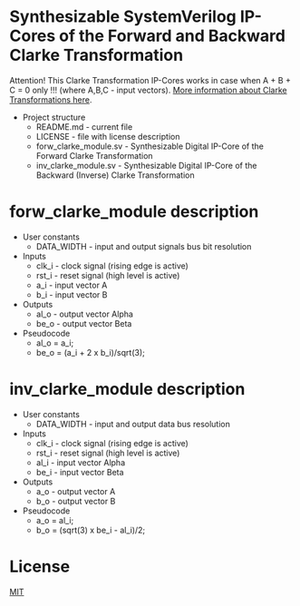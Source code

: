 # Synthesizable SystemVerilog IP-Cores of the Forward and Backward Clarke Transformation

Attention! This Clarke Transformation IP-Cores works in case when A + B + C = 0 only !!! (where A,B,C - input vectors).
[More information about Clarke Transformations here](https://en.wikipedia.org/wiki/Alpha%E2%80%93beta_transformation).

* Project structure
	* README.md - current file
	* LICENSE - file with license description
  * forw_clarke_module.sv - Synthesizable Digital IP-Core of the Forward Clarke Transformation
  * inv_clarke_module.sv  - Synthesizable Digital IP-Core of the Backward (Inverse) Clarke Transformation

# forw_clarke_module description

* User constants
  * DATA_WIDTH - input and output signals bus bit resolution
* Inputs
  * clk_i - clock signal (rising edge is active)
  * rst_i - reset signal (high level is active)
  * a_i   - input vector A
  * b_i   - input vector B
* Outputs
  * al_o  - output vector Alpha
  * be_o  - output vector Beta
* Pseudocode
	* al_o = a_i;
	* be_o = (a_i + 2 x b_i)/sqrt(3);

# inv_clarke_module description

* User constants
	* DATA_WIDTH - input and output data bus resolution
* Inputs
	* clk_i - clock signal (rising edge is active)
	* rst_i - reset signal (high level is active)
 	* al_i  - input vector Alpha
 	* be_i  - input vector Beta
* Outputs
 	* a_o   - output vector A
 	* b_o   - output vector B
* Pseudocode
	* a_o = al_i;
  *	b_o = (sqrt(3) x be_i - al_i)/2;
  
# License
  
[MIT](./LICENSE "License Description")

